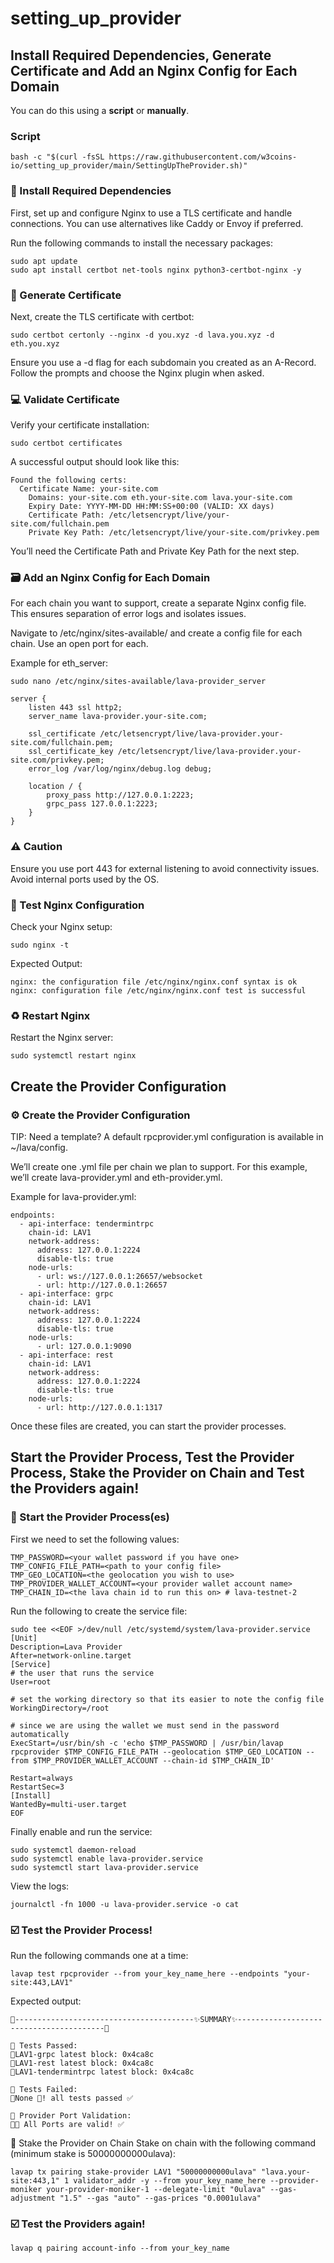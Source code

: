 # setting_up_provider


## Install Required Dependencies, Generate Certificate and Add an Nginx Config for Each Domain
You can do this using a **script** or **manually**.

### Script
```
bash -c "$(curl -fsSL https://raw.githubusercontent.com/w3coins-io/setting_up_provider/main/SettingUpTheProvider.sh)"
```

### 📂 Install Required Dependencies

First, set up and configure Nginx to use a TLS certificate and handle connections. You can use alternatives like Caddy or Envoy if preferred.

Run the following commands to install the necessary packages:
```
sudo apt update
sudo apt install certbot net-tools nginx python3-certbot-nginx -y
```

### 📮 Generate Certificate

Next, create the TLS certificate with certbot:
```
sudo certbot certonly --nginx -d you.xyz -d lava.you.xyz -d eth.you.xyz
```
Ensure you use a -d flag for each subdomain you created as an A-Record. Follow the prompts and choose the Nginx plugin when asked.

### 💻 Validate Certificate

Verify your certificate installation:
```
sudo certbot certificates
```
A successful output should look like this:
```
Found the following certs:
  Certificate Name: your-site.com
    Domains: your-site.com eth.your-site.com lava.your-site.com
    Expiry Date: YYYY-MM-DD HH:MM:SS+00:00 (VALID: XX days)
    Certificate Path: /etc/letsencrypt/live/your-site.com/fullchain.pem
    Private Key Path: /etc/letsencrypt/live/your-site.com/privkey.pem
```
You’ll need the Certificate Path and Private Key Path for the next step.

### 🗃️ Add an Nginx Config for Each Domain

For each chain you want to support, create a separate Nginx config file. This ensures separation of error logs and isolates issues.

Navigate to /etc/nginx/sites-available/ and create a config file for each chain. Use an open port for each.

Example for eth_server:
```
sudo nano /etc/nginx/sites-available/lava-provider_server
```
```
server {
    listen 443 ssl http2;
    server_name lava-provider.your-site.com;

    ssl_certificate /etc/letsencrypt/live/lava-provider.your-site.com/fullchain.pem;
    ssl_certificate_key /etc/letsencrypt/live/lava-provider.your-site.com/privkey.pem;
    error_log /var/log/nginx/debug.log debug;

    location / {
        proxy_pass http://127.0.0.1:2223;
        grpc_pass 127.0.0.1:2223;
    }
}
```
### ⚠️ Caution

Ensure you use port 443 for external listening to avoid connectivity issues. Avoid internal ports used by the OS.

### 🧪 Test Nginx Configuration

Check your Nginx setup:
```
sudo nginx -t
```
Expected Output:
```
nginx: the configuration file /etc/nginx/nginx.conf syntax is ok
nginx: configuration file /etc/nginx/nginx.conf test is successful
```

### ♻️ Restart Nginx

Restart the Nginx server:
```
sudo systemctl restart nginx
```

## Create the Provider Configuration

### ⚙️ Create the Provider Configuration

TIP: Need a template? A default rpcprovider.yml configuration is available in ~/lava/config.

We’ll create one .yml file per chain we plan to support. For this example, we’ll create lava-provider.yml and eth-provider.yml.

Example for lava-provider.yml:
```
endpoints:
  - api-interface: tendermintrpc
    chain-id: LAV1
    network-address:
      address: 127.0.0.1:2224
      disable-tls: true
    node-urls:
      - url: ws://127.0.0.1:26657/websocket
      - url: http://127.0.0.1:26657
  - api-interface: grpc
    chain-id: LAV1
    network-address:
      address: 127.0.0.1:2224
      disable-tls: true
    node-urls:
      - url: 127.0.0.1:9090
  - api-interface: rest
    chain-id: LAV1
    network-address:
      address: 127.0.0.1:2224
      disable-tls: true
    node-urls:
      - url: http://127.0.0.1:1317
```
Once these files are created, you can start the provider processes.

## Start the Provider Process, Test the Provider Process, Stake the Provider on Chain and Test the Providers again!


### 🏁 Start the Provider Process(es)

First we need to set the following values:
```
TMP_PASSWORD=<your wallet password if you have one>
TMP_CONFIG_FILE_PATH=<path to your config file>
TMP_GEO_LOCATION=<the geolocation you wish to use>
TMP_PROVIDER_WALLET_ACCOUNT=<your provider wallet account name>
TMP_CHAIN_ID=<the lava chain id to run this on> # lava-testnet-2
```
Run the following to create the service file:
```
sudo tee <<EOF >/dev/null /etc/systemd/system/lava-provider.service
[Unit]
Description=Lava Provider
After=network-online.target
[Service]
# the user that runs the service
User=root

# set the working directory so that its easier to note the config file
WorkingDirectory=/root

# since we are using the wallet we must send in the password automatically
ExecStart=/usr/bin/sh -c 'echo $TMP_PASSWORD | /usr/bin/lavap rpcprovider $TMP_CONFIG_FILE_PATH --geolocation $TMP_GEO_LOCATION --from $TMP_PROVIDER_WALLET_ACCOUNT --chain-id $TMP_CHAIN_ID'

Restart=always
RestartSec=3
[Install]
WantedBy=multi-user.target
EOF
```
Finally enable and run the service:
```
sudo systemctl daemon-reload
sudo systemctl enable lava-provider.service
sudo systemctl start lava-provider.service
```
View the logs:
```
journalctl -fn 1000 -u lava-provider.service -o cat
```


### ☑️ Test the Provider Process!

Run the following commands one at a time:
```
lavap test rpcprovider --from your_key_name_here --endpoints "your-site:443,LAV1"
```
Expected output:
```
📄----------------------------------------✨SUMMARY✨----------------------------------------📄

🔵 Tests Passed:
🔹LAV1-grpc latest block: 0x4ca8c
🔹LAV1-rest latest block: 0x4ca8c
🔹LAV1-tendermintrpc latest block: 0x4ca8c

🔵 Tests Failed:
🔹None 🎉! all tests passed ✅

🔵 Provider Port Validation:
🔹✅ All Ports are valid! ✅
```

🔗 Stake the Provider on Chain
Stake on chain with the following command (minimum stake is 50000000000ulava):
```
lavap tx pairing stake-provider LAV1 "50000000000ulava" "lava.your-site:443,1" 1 validator_addr -y --from your_key_name_here --provider-moniker your-provider-moniker-1 --delegate-limit "0ulava" --gas-adjustment "1.5" --gas "auto" --gas-prices "0.0001ulava"
```

### ☑️ Test the Providers again!
```
lavap q pairing account-info --from your_key_name
```
